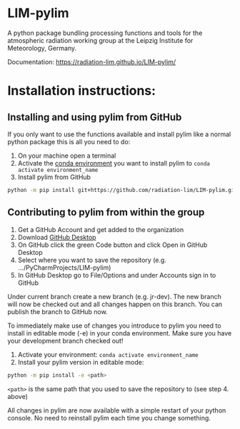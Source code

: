 # LIM-pylim


A python package bundling processing functions and tools for the atmospheric radiation working group at the Leipzig Institute for Meteorology, Germany.

Documentation: https://radiation-lim.github.io/LIM-pylim/

# Installation instructions:

## Installing and using pylim from GitHub
If you only want to use the functions available and install pylim like a normal python package this is all you need to do:

1. On your machine open a terminal
2. Activate the [conda environment](https://docs.conda.io/projects/conda/en/latest/user-guide/tasks/manage-environments.html) you want to install pylim to
	`conda activate environment_name`
3. Install pylim from GitHub
```bash
python -m pip install git+https://github.com/radiation-lim/LIM-pylim.git
```

## Contributing to pylim from within the group

1. Get a GitHub Account and get added to the organization 
2. Download [GitHub Desktop](https://desktop.github.com/)
3. On GitHub click the green Code button and click Open in GitHub Desktop
4. Select where you want to save the repository (e.g. .../PyCharmProjects/LIM-pylim)
5. In GitHub Desktop go to File/Options and under Accounts sign in to GitHub

Under current branch create a new branch (e.g. jr-dev). The new branch will now be checked out and all changes happen on this branch.
You can publish the branch to GitHub now.

To immediately make use of changes you introduce to pylim you need to install in editable mode (-e) in your conda environment. Make sure you have your development branch checked out!

1. Activate your environment: `conda activate environment_name`
2. Install your pylim version in editable mode:
```bash
python -m pip install -e <path>
```
`<path>` is the same path that you used to save the repository to (see step 4. above)

All changes in pylim are now available with a simple restart of your python console. No need to reinstall pylim each time you change something.
